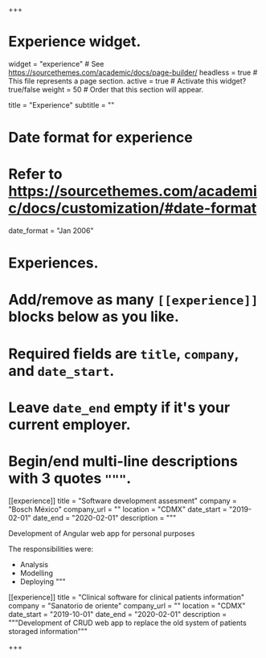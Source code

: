 +++
# Experience widget.
widget = "experience"  # See https://sourcethemes.com/academic/docs/page-builder/
headless = true  # This file represents a page section.
active = true  # Activate this widget? true/false
weight = 50  # Order that this section will appear.

title = "Experience"
subtitle = ""

# Date format for experience
#   Refer to https://sourcethemes.com/academic/docs/customization/#date-format
date_format = "Jan 2006"

# Experiences.
#   Add/remove as many `[[experience]]` blocks below as you like.
#   Required fields are `title`, `company`, and `date_start`.
#   Leave `date_end` empty if it's your current employer.
#   Begin/end multi-line descriptions with 3 quotes `"""`.
[[experience]]
  title = "Software development assesment"
  company = "Bosch México"
  company_url = ""
  location = "CDMX"
  date_start = "2019-02-01"
  date_end = "2020-02-01"
  description = """

  Development of Angular web app for personal purposes

  The responsibilities were:
  
  * Analysis
  * Modelling
  * Deploying
  """

[[experience]]
  title = "Clinical software for clinical patients information"
  company = "Sanatorio de oriente"
  company_url = ""
  location = "CDMX"
  date_start = "2019-10-01"
  date_end = "2020-02-01"
  description = """Development of CRUD web app to replace the old system of patients storaged information"""

+++
